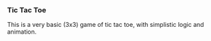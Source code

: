 ### Tic Tac Toe

This is a very basic (3x3) game of tic tac toe, with simplistic logic and animation.